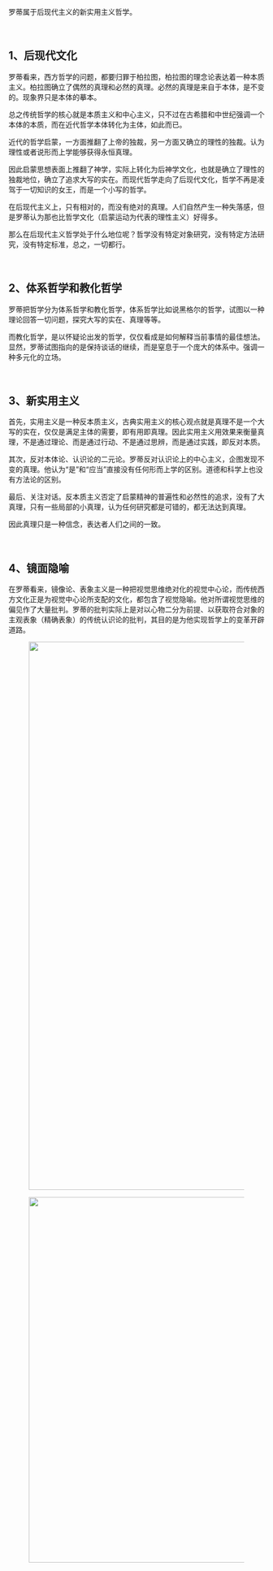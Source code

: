 <p>罗蒂属于后现代主义的新实用主义哲学。</p><p><br></p><h2>1、后现代文化</h2><p>罗蒂看来，西方哲学的问题，都要归罪于柏拉图，柏拉图的理念论表达着一种本质主义。柏拉图确立了偶然的真理和必然的真理。必然的真理是来自于本体，是不变的。现象界只是本体的摹本。</p><p>总之传统哲学的核心就是本质主义和中心主义，只不过在古希腊和中世纪强调一个本体的本质，而在近代哲学本体转化为主体，如此而已。</p><p>近代的哲学启蒙，一方面推翻了上帝的独裁，另一方面又确立的理性的独裁。认为理性或者说形而上学能够获得永恒真理。</p><p>因此启蒙思想表面上推翻了神学，实际上转化为后神学文化，也就是确立了理性的独裁地位，确立了追求大写的实在。而现代哲学走向了后现代文化，哲学不再是凌驾于一切知识的女王，而是一个小写的哲学。</p><p>在后现代主义上，只有相对的，而没有绝对的真理。人们自然产生一种失落感，但是罗蒂认为那也比哲学文化（启蒙运动为代表的理性主义）好得多。</p><p>那么在后现代主义哲学处于什么地位呢？哲学没有特定对象研究，没有特定方法研究，没有特定标准，总之，一切都行。</p><p><br></p><h2>2、体系哲学和教化哲学</h2><p>罗蒂把哲学分为体系哲学和教化哲学，体系哲学比如说黑格尔的哲学，试图以一种理论回答一切问题，探究大写的实在、真理等等。</p><p>而教化哲学，是以怀疑论出发的哲学，仅仅看成是如何解释当前事情的最佳想法。显然，罗蒂试图指向的是保持谈话的继续，而是窒息于一个庞大的体系中。强调一种多元化的立场。</p><p><br></p><h2>3、新实用主义</h2><p>首先，实用主义是一种反本质主义，古典实用主义的核心观点就是真理不是一个大写的实在，仅仅是满足主体的需要，即有用即真理。因此实用主义用效果来衡量真理，不是通过理论、而是通过行动、不是通过思辨，而是通过实践，即反对本质。</p><p>其次，反对本体论、认识论的二元论。罗蒂反对认识论上的中心主义，企图发现不变的真理。他认为“是”和“应当”直接没有任何形而上学的区别。道德和科学上也没有方法论的区别。</p><p>最后、关注对话。反本质主义否定了启蒙精神的普遍性和必然性的追求，没有了大真理，只有一些局部的小真理，认为任何研究都是可错的，都无法达到真理。</p><p>因此真理只是一种信念，表达者人们之间的一致。</p><p><br></p><h2>4、镜面隐喻</h2><p>在罗蒂看来，镜像论、表象主义是一种把视觉思维绝对化的视觉中心论，而传统西方文化正是为视觉中心论所支配的文化，都包含了视觉隐喻。他对所谓视觉思维的偏见作了大量批判。罗蒂的批判实际上是对以心物二分为前提、以获取符合对象的主观表象（精确表象）的传统认识论的批判，其目的是为他实现哲学上的变革开辟道路。</p><figure data-size="normal"><img src="https://pic4.zhimg.com/v2-6a61a66e8a54cda8f15b1c5c67660fef_b.jpg" data-caption="" data-size="normal" data-rawwidth="1080" data-rawheight="1440" class="origin_image zh-lightbox-thumb" width="1080" data-original="https://pic4.zhimg.com/v2-6a61a66e8a54cda8f15b1c5c67660fef_r.jpg"></figure><figure data-size="normal"><img src="https://pic2.zhimg.com/v2-74b7786bc2e23dc9b871826f25ccdb71_b.jpg" data-caption="" data-size="normal" data-rawwidth="720" data-rawheight="1280" class="origin_image zh-lightbox-thumb" width="720" data-original="https://pic2.zhimg.com/v2-74b7786bc2e23dc9b871826f25ccdb71_r.jpg"></figure><p></p>